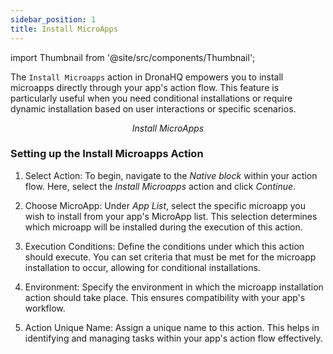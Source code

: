 ```yaml
---
sidebar_position: 1
title: Install MicroApps 
---
```


import Thumbnail from '@site/src/components/Thumbnail';


The `Install Microapps` action in DronaHQ empowers you to install microapps directly through your app's action flow. This feature is particularly useful when you need conditional installations or require dynamic installation based on user interactions or specific scenarios.

<figure>
<Thumbnail src="/img/reference/actionflow-blocks/install-micro-app/install-micro-app.png" alt="Install MicroApps" />
<figcaption align='center'><i>Install MicroApps</i></figcaption>
</figure>

### Setting up the Install Microapps Action

1. Select Action: To begin, navigate to the *Native block* within your action flow. Here, select the *Install Microapps* action and click *Continue*.

2. Choose MicroApp: Under *App List*, select the specific microapp you wish to install from your app's MicroApp list. This selection determines which microapp will be installed during the execution of this action.

<figure>
<Thumbnail src="/img/reference/actionflow-blocks/install-micro-app/feild.jpeg" alt="Install MicroApps" />
</figure>

3. Execution Conditions: Define the conditions under which this action should execute. You can set criteria that must be met for the microapp installation to occur, allowing for conditional installations.

4. Environment: Specify the environment in which the microapp installation action should take place. This ensures compatibility with your app's workflow.

5. Action Unique Name: Assign a unique name to this action. This helps in identifying and managing tasks within your app's action flow effectively.



